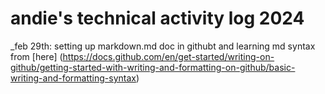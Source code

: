 # andie's technical activity log 2024

_feb 29th: setting up markdown.md doc in githubt and learning md syntax from [here] (https://docs.github.com/en/get-started/writing-on-github/getting-started-with-writing-and-formatting-on-github/basic-writing-and-formatting-syntax)

